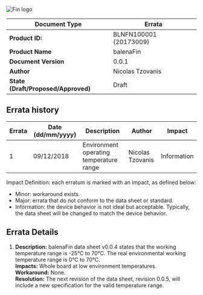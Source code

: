 ![Fin logo](https://github.com/balena-io/balena-fin/raw/master/documentation/assets/balenaFin_logo.png)

| **Document Type** | Errata |
| --- | --- |
| **Product ID:** | BLNFN100001 (20173009) |
| **Product Name** | balenaFin |
| **Document Version** | 0.0.1 |
| **Author** | Nicolas Tzovanis |
| **State (Draft/Proposed/Approved)** | Draft |

## Errata history


| **Errata** | **Date (dd/mm/yyyy)** | **Description** | **Author** | **Impact** |  
| --- | --- | --- | --- | --- |  
| 1 | 09/12/2018 | Environment operating temperature range | Nicolas Tzovanis | Information |  

Impact Definition: each erratum is marked with an impact, as defined below:

- Minor: workaround exists.
- Major: errata that do not conform to the data sheet or standard.
- Information: the device behavior is not ideal but acceptable. Typically, the data sheet will be
changed to match the device behavior.

## Errata Details

1. **Description:** balenaFin data sheet v0.0.4 states that the working temperature range is -25°C to 70°C. The real environmental working temperature range is 0°C to 70°C.  
**Impacts:** Whole board at low environment temperatures.  
**Workaround:** None.  
**Resolution:** The next revision of the data sheet, revision 0.0.5, will include a new specification for the valid temperature range.
